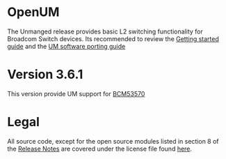 # OpenUM
The Unmanged release provides basic L2 switching functionality for Broadcom Switch devices.
Its recommended to review the [Getting started guide](https://github.com/Broadcom-Network-Switching-Software/OpenUM/blob/master/doc/Unmanaged-SWUM106.pdf) and the [UM software porting guide](https://github.com/Broadcom-Network-Switching-Software/OpenUM/blob/master/doc/Unmanaged-PG106.pdf)

# Version 3.6.1
This version provide UM support for [BCM53570](https://www.broadcom.com/products/ethernet-connectivity/switching/strataxgs/bcm53570)

# Legal
All source code, except for the open source modules listed in section 8 of the [Release Notes](https://github.com/Broadcom-Network-Switching-Software/OpenUM/blob/3.6.1/src/RELDOCS/RELNOTES-UM-3.6.1.pdf) are covered under the license file found [here](https://github.com/Broadcom-Network-Switching-Software/OpenUM/blob/master/Legal/LICENSE).
